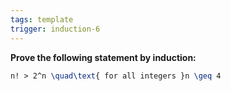 ```yaml
---
tags: template
trigger: induction-6
---
```


**Prove the following statement by induction:**

```latex
n! > 2^n \quad\text{ for all integers }n \geq 4
```
